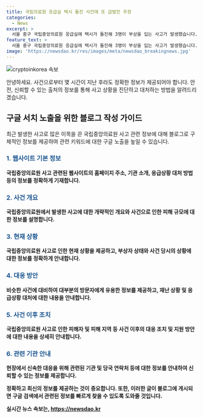 ```yaml
---
title: 국립의료원 응급실 택시 돌진 사건에 또 급발진 주장
categories:
  - News
excerpt: >
  서울 중구 국립중앙의료원 응급실에 택시가 돌진해 3명이 부상을 입는 사고가 발생했습니다. 60대 운전자 A씨는 사고 후 경찰에 의해 조사를 받고 있으며, 부상자 중 1명이 중상을 입었고 2명이 경상을 입었습니다. A씨는 보행자와 차량 4대를 치면서 응급실 벽면도 파손시킨 사고로, 현장에서 목격자는 여자가 피를 흘리며 쓰러져 있는 것을 봤다고 전했습니다. A씨는 급발진 주장했지만 음주 상태는 아니었으며, 경찰은 블랙박스 등을 토대로 자세한 사고 경위를 조사 중입니다. [연합]
feature_text: >
  서울 중구 국립중앙의료원 응급실에 택시가 돌진해 3명이 부상을 입는 사고가 발생했습니다. 60대 운전자 A씨는 사고 후 경찰에 의해 조사를 받고 있으며, 부상자 중 1명이 중상을 입었고 2명이 경상을 입었습니다. A씨는 보행자와 차량 4대를 치면서 응급실 벽면도 파손시킨 사고로, 현장에서 목격자는 여자가 피를 흘리며 쓰러져 있는 것을 봤다고 전했습니다. A씨는 급발진 주장했지만 음주 상태는 아니었으며, 경찰은 블랙박스 등을 토대로 자세한 사고 경위를 조사 중입니다. [연합]
image: 'https://newsdao.kr/res/images/meta/newsdao_breakingnews.jpg'
---
```


<p><img src="https://newsdao.kr/res/images/meta/newsdao_breakingnews.jpg" alt="cryptoinkorea 속보" /></p>

<p>안녕하세요. 사건으로부터 몇 시간이 지난 후라도 정확한 정보가 제공되어야 합니다. 안전, 신뢰할 수 있는 출처의 정보를 통해 사고 상황을 진단하고 대처하는 방법을 알려드리겠습니다. </p>

<h2 data-ke-size="size26">구글 서치 노출을 위한 블로그 작성 가이드</h2>

<p data-ke-size="size16">최근 발생한 사고로 많은 이목을 끈 국립중앙의료원 사고 관련 정보에 대해 블로그로 구체적인 정보를 제공하여 관련 키워드에 대한 구글 노출을 높일 수 있습니다.</p>

<h3><b><span style="color: #1a5490;">1. 웹사이트 기본 정보</span><b></h3>

<p>국립중앙의료원 사고 관련된 웹사이트의 홈페이지 주소, 기관 소개, 응급상황 대처 방법 등의 정보를 정확하게 기재합니다.</p>

<h3><b><span style="color: #1a5490;">2. 사건 개요</span><b></h3>

<p>국립중앙의료원에서 발생한 사고에 대한 개략적인 개요와 사건으로 인한 피해 규모에 대한 정보를 설명합니다.</p>

<h3><b><span style="color: #1a5490;">3. 현재 상황</span><b></h3>

<p>국립중앙의료원 사고로 인한 현재 상황을 제공하고, 부상자 상태와 사건 당시의 상황에 대한 정보를 정확하게 안내합니다.</p>

<h3><b><span style="color: #1a5490;">4. 대응 방안</span><b></h3>

<p>비슷한 사건에 대비하여 대부분의 방문자에게 유용한 정보를 제공하고, 재난 상황 및 응급상황 대처에 대한 내용을 안내합니다.</p>

<h3><b><span style="color: #1a5490;">5. 사건 이후 조치</span><b></h3>

<p>국립중앙의료원 사고로 인한 피해자 및 피해 지역 등 사건 이후의 대응 조치 및 지원 방안에 대한 내용을 상세히 안내합니다.</p>

<h3><b><span style="color: #1a5490;">6. 관련 기관 안내</span><b></h3>

<p>현장에서 신속한 대응을 위해 관련된 기관 및 당국 연락처 등에 대한 정보를 안내하여 신뢰할 수 있는 정보를 제공합니다.</p>

<p>정확하고 최신의 정보를 제공하는 것이 중요합니다. 또한, 이러한 글이 블로그에 게시되면 구글 검색에서 관련된 정보를 빠르게 찾을 수 있도록 도와줄 것입니다.</p>
실시간 뉴스 속보는, <a href="https://newsdao.kr" rel="dofollow">https://newsdao.kr</a>



